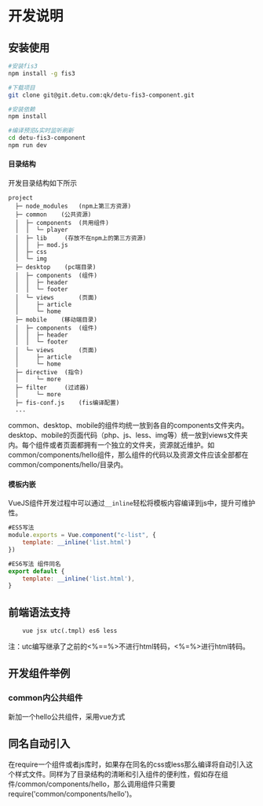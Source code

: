 # 开发说明

## 安装使用

```bash
#安装fis3
npm install -g fis3

#下载项目
git clone git@git.detu.com:qk/detu-fis3-component.git

#安装依赖
npm install

#编译预览&实时监听刷新
cd detu-fis3-component
npm run dev

```
#### 目录结构

开发目录结构如下所示

```
project
  ├─ node_modules   (npm上第三方资源)  
  ├─ common    (公共资源)
  │  ├─ components  (共用组件)
  │  │  └─ player
  │  ├─ lib     (存放不在npm上的第三方资源)
  │  │  ├─ mod.js
  │  ├─ css
  │  └─ img 
  ├─ desktop    (pc端目录)
  │  ├─ components  (组件)
  │  │  ├─ header
  │  │  └─ footer
  │  └─ views       (页面)
  │     ├─ article
  │     └─ home
  ├─ mobile    (移动端目录)
  │  ├─ components  (组件)
  │  │  ├─ header
  │  │  └─ footer
  │  └─ views       (页面)
  │     ├─ article
  │     └─ home
  ├─ directive  (指令)
  │  	└─ more
  ├─ filter     (过滤器)
  │  	└─ more
  ├─ fis-conf.js    (fis编译配置)
  ...
```
common、desktop、mobile的组件均统一放到各自的components文件夹内。desktop、mobile的页面代码（php、js、less、img等）统一放到views文件夹内。每个组件或者页面都拥有一个独立的文件夹，资源就近维护。如common/components/hello组件，那么组件的代码以及资源文件应该全部都在common/components/hello/目录内。

#### 模板内嵌

VueJS组件开发过程中可以通过`__inline`轻松将模板内容编译到js中，提升可维护性。

```javascript
#ES5写法
module.exports = Vue.component("c-list", {
    template: __inline('list.html')
})

#ES6写法 组件同名
export default {
	template: __inline('list.html'),
}
```

## 前端语法支持

```
	vue jsx utc(.tmpl) es6 less

```
注：utc编写继承了之前的<%==%>不进行html转码，<%=%>进行html转码。

## 开发组件举例

### common内公共组件

新加一个hello公共组件，采用vue方式


## 同名自动引入

在require一个组件或者js库时，如果存在同名的css或less那么编译将自动引入这个样式文件。同样为了目录结构的清晰和引入组件的便利性，假如存在组件/common/components/hello，那么调用组件只需要require('common/components/hello')。
